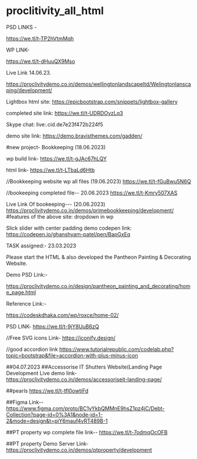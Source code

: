 # proclitivity_all_html



PSD LINKS - 

https://we.tl/t-TP2hVtmMqh




WP LINK-

https://we.tl/t-dHuuQX9Mso



Live Link 14.06.23.

https://proclivitydemo.co.in/demos/wellingtonlandscapeltd/Welingtonlanscaping/development/



Lightbox html site:
https://epicbootstrap.com/snippets/lightbox-gallery



completed site link:
https://we.tl/t-UDRDOyzLq3



Skype chat:
live:.cid.de7e23f472b224f5

demo site link:
https://demo.bravisthemes.com/gadden/



#new project- Bookkeeping (18.06.2023)

wp build link-   https://we.tl/t-gJAc67hLQY

html link-  https://we.tl/t-LTbaLd6Htb










//Bookkeeping website wp all files (19.06.2023)
https://we.tl/t-fGuBwu5N6Q




//bookeeping completed file-- 20.06.2023
https://we.tl/t-Kmry507XAS



Live Link Of bookeeping--- (20.06.2023)
https://proclivitydemo.co.in/demos/primebookkeeping/development/
#features of the above site:  dropdown in wp



Slick slider with center padding demo codepen link:
https://codepen.io/ghanshyam-patel/pen/BapGxEq





TASK assigned:-  23.03.2023

Please start the HTML & also developed the Pantheon Painting & Decorating Website. 

Demo PSD Link:-

https://proclivitydemo.co.in/design/pantheon_painting_and_decorating/home_page.html


Reference Link:-

https://codeskdhaka.com/wp/roxce/home-02/

PSD LINK- https://we.tl/t-9jY8UuB6zQ


//Free SVG icons Link-
https://iconify.design/


//good accordion link
https://www.tutorialrepublic.com/codelab.php?topic=bootstrap&file=accordion-with-plus-minus-icon

##04.07.2023
##Accessorise IT Shutters Website(Landing Page Development Live demo link-
https://proclivitydemo.co.in/demos/accessoriseit-landing-page/

##pearls 
https://we.tl/t-tfI0owtiFd

##Figma Link--
https://www.figma.com/proto/BC1yYkbQMMnE9hsZ1pz4jC/Debt-Collection?page-id=0%3A1&node-id=1-2&mode=design&t=piY6mauf4vRT489B-1

##PT property wp complete file link--
https://we.tl/t-7odmqOcOFB

##PT property Demo Server Link-
https://proclivitydemo.co.in/demos/ptproperty/development





